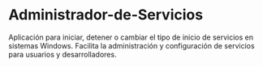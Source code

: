 # Administrador-de-Servicios
Aplicación para iniciar, detener o cambiar el tipo de inicio de servicios en sistemas Windows. Facilita la administración y configuración de servicios para usuarios y desarrolladores.
